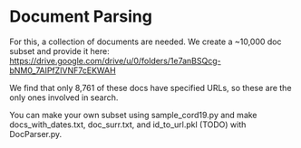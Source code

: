 # Document Parsing

For this, a collection of documents are needed. We create a ~10,000 doc subset and provide it here: https://drive.google.com/drive/u/0/folders/1e7anBSQcg-bNM0_7AIPfZIVNF7cEKWAH

We find that only 8,761 of these docs have specified URLs, so these are the only ones involved in search. 

You can make your own subset using sample_cord19.py and make docs_with_dates.txt, doc_surr.txt, and id_to_url.pkl (TODO) with DocParser.py.  
